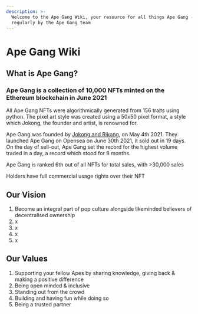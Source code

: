 ```yaml
---
description: >-
  Welcome to the Ape Gang Wiki, your resource for all things Ape Gang - updated
  regularly by the Ape Gang team
---
```


# Ape Gang Wiki

## What is Ape Gang?

### Ape Gang is a collection of 10,000 NFTs minted on the Ethereum blockchain in June 2021

All Ape Gang NFTs were algorithmically generated from 156 traits using python. The pixel art style was created using a 50x50 pixel format, a style which Jokong, the founder and artist, is renowned for.

Ape Gang was founded by [Jokong and Rikong](about-us/founders.md), on May 4th 2021. They launched Ape Gang on Opensea on June 30th 2021, it sold out in 19 days. On the day of sell-out, Ape Gang set the record for the highest volume traded in a day, a record which stood for 9 months.

Ape Gang is ranked 6th out of all NFTs for total sales, with >30,000 sales

Holders have full commercial usage rights over their NFT

## Our Vision

1. Become an integral part of pop culture alongside likeminded believers of decentralised ownership
2. x
3. x
4. x
5. x

## Our Values

1. &#x20;Supporting your fellow Apes by sharing knowledge, giving back & making a positive difference‬
2. Being open minded & inclusive
3. Standing out from the crowd‬
4. Building and having fun while doing so‬
5. Being a trusted partner‬
